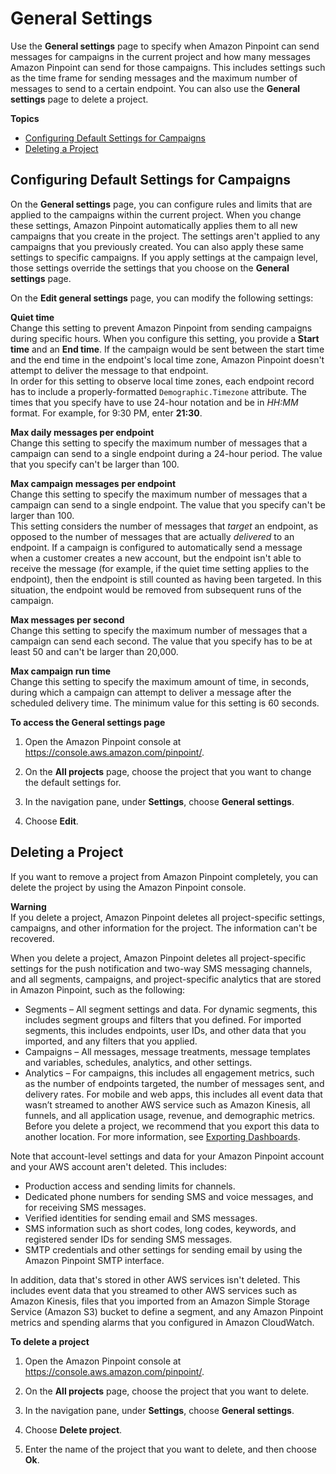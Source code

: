 # General Settings<a name="settings-general"></a>

Use the **General settings** page to specify when Amazon Pinpoint can send messages for campaigns in the current project and how many messages Amazon Pinpoint can send for those campaigns\. This includes settings such as the time frame for sending messages and the maximum number of messages to send to a certain endpoint\. You can also use the **General settings** page to delete a project\.

**Topics**
+ [Configuring Default Settings for Campaigns](#settings-general-campaigns)
+ [Deleting a Project](#settings-general-delete-project)

## Configuring Default Settings for Campaigns<a name="settings-general-campaigns"></a>

On the **General settings** page, you can configure rules and limits that are applied to the campaigns within the current project\. When you change these settings, Amazon Pinpoint automatically applies them to all new campaigns that you create in the project\. The settings aren't applied to any campaigns that you previously created\. You can also apply these same settings to specific campaigns\. If you apply settings at the campaign level, those settings override the settings that you choose on the **General settings** page\.

On the **Edit general settings** page, you can modify the following settings:

**Quiet time**  
Change this setting to prevent Amazon Pinpoint from sending campaigns during specific hours\. When you configure this setting, you provide a **Start time** and an **End time**\. If the campaign would be sent between the start time and the end time in the endpoint's local time zone, Amazon Pinpoint doesn't attempt to deliver the message to that endpoint\.  
In order for this setting to observe local time zones, each endpoint record has to include a properly\-formatted `Demographic.Timezone` attribute\.
The times that you specify have to use 24\-hour notation and be in *HH:MM* format\. For example, for 9:30 PM, enter **21:30**\.

**Max daily messages per endpoint**  
Change this setting to specify the maximum number of messages that a campaign can send to a single endpoint during a 24\-hour period\. The value that you specify can't be larger than 100\.

**Max campaign messages per endpoint**  
 Change this setting to specify the maximum number of messages that a campaign can send to a single endpoint\. The value that you specify can't be larger than 100\.  
This setting considers the number of messages that *target* an endpoint, as opposed to the number of messages that are actually *delivered* to an endpoint\. If a campaign is configured to automatically send a message when a customer creates a new account, but the endpoint isn't able to receive the message \(for example, if the quiet time setting applies to the endpoint\), then the endpoint is still counted as having been targeted\. In this situation, the endpoint would be removed from subsequent runs of the campaign\.

**Max messages per second**  
Change this setting to specify the maximum number of messages that a campaign can send each second\. The value that you specify has to be at least 50 and can't be larger than 20,000\.

**Max campaign run time**  
Change this setting to specify the maximum amount of time, in seconds, during which a campaign can attempt to deliver a message after the scheduled delivery time\. The minimum value for this setting is 60 seconds\.

**To access the General settings page**

1. Open the Amazon Pinpoint console at [https://console\.aws\.amazon\.com/pinpoint/](https://console.aws.amazon.com/pinpoint/)\.

1. On the **All projects** page, choose the project that you want to change the default settings for\.

1. In the navigation pane, under **Settings**, choose **General settings**\.

1. Choose **Edit**\.

## Deleting a Project<a name="settings-general-delete-project"></a>

If you want to remove a project from Amazon Pinpoint completely, you can delete the project by using the Amazon Pinpoint console\.

**Warning**  
If you delete a project, Amazon Pinpoint deletes all project\-specific settings, campaigns, and other information for the project\. The information can't be recovered\.

When you delete a project, Amazon Pinpoint deletes all project\-specific settings for the push notification and two\-way SMS messaging channels, and all segments, campaigns, and project\-specific analytics that are stored in Amazon Pinpoint, such as the following:
+ Segments – All segment settings and data\. For dynamic segments, this includes segment groups and filters that you defined\. For imported segments, this includes endpoints, user IDs, and other data that you imported, and any filters that you applied\.
+ Campaigns – All messages, message treatments, message templates and variables, schedules, analytics, and other settings\.
+ Analytics – For campaigns, this includes all engagement metrics, such as the number of endpoints targeted, the number of messages sent, and delivery rates\. For mobile and web apps, this includes all event data that wasn’t streamed to another AWS service such as Amazon Kinesis, all funnels, and all application usage, revenue, and demographic metrics\. Before you delete a project, we recommend that you export this data to another location\. For more information, see [Exporting Dashboards](analytics-charts.md#analytics-exporting)\.

Note that account\-level settings and data for your Amazon Pinpoint account and your AWS account aren't deleted\. This includes:
+ Production access and sending limits for channels\.
+ Dedicated phone numbers for sending SMS and voice messages, and for receiving SMS messages\.
+ Verified identities for sending email and SMS messages\.
+ SMS information such as short codes, long codes, keywords, and registered sender IDs for sending SMS messages\.
+ SMTP credentials and other settings for sending email by using the Amazon Pinpoint SMTP interface\.

In addition, data that's stored in other AWS services isn't deleted\. This includes event data that you streamed to other AWS services such as Amazon Kinesis, files that you imported from an Amazon Simple Storage Service \(Amazon S3\) bucket to define a segment, and any Amazon Pinpoint metrics and spending alarms that you configured in Amazon CloudWatch\.

**To delete a project**

1. Open the Amazon Pinpoint console at [https://console\.aws\.amazon\.com/pinpoint/](https://console.aws.amazon.com/pinpoint/)\.

1. On the **All projects** page, choose the project that you want to delete\.

1. In the navigation pane, under **Settings**, choose **General settings**\.

1. Choose **Delete project**\.

1. Enter the name of the project that you want to delete, and then choose **Ok**\.